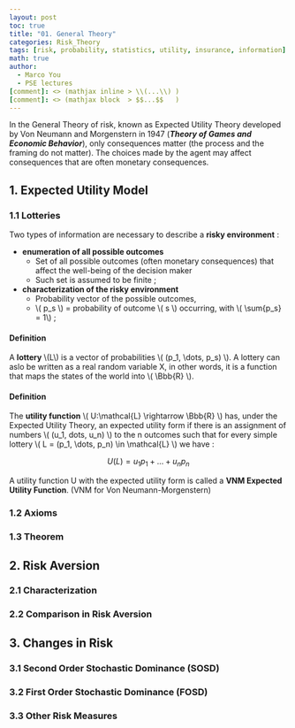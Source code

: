 ```yaml
---
layout: post
toc: true
title: "01. General Theory"
categories: Risk_Theory
tags: [risk, probability, statistics, utility, insurance, information]
math: true
author:
  - Marco You
  - PSE lectures
[comment]: <> (mathjax inline > \\(...\\) )
[comment]: <> (mathjax block  > $$...$$   )
---
```


In the General Theory of risk, known as Expected Utility Theory developed by Von Neumann and Morgenstern in 1947 (***Theory of Games and Economic Behavior***), only consequences matter (the process and the framing do not matter). The choices made by the agent may affect consequences that are often monetary consequences.

## 1. Expected Utility Model

### 1.1 Lotteries

Two types of information are necessary to describe a **risky environment** :

- **enumeration of all possible outcomes**
  - Set of all possible outcomes (often monetary consequences) that affect the well-being of the decision maker
  - Such set is assumed to be finite ;
- **characterization of the risky environment**
  - Probability vector of the possible outcomes,
  - \\( p_s \\) = probability of outcome \\( s \\) occurring, with \\( \sum{p_s} = 1\\) ;

#### Definition
A **lottery** \\(L\\) is a vector of probabilities \\( (p_1, \dots, p_s) \\). A lottery can aslo be written as a real random variable X, in other words, it is a function that maps the states of the world into \\( \Bbb{R} \\).

#### Definition
The **utility function** \\( U:\mathcal{L} \rightarrow \Bbb{R} \\) has, under the Expected Utility Theory, an expected utility form if there is an assignment of numbers \\( (u_1, dots, u_n) \\) to the n outcomes such that for every simple lottery \\( L = (p_1, \dots, p_n) \in \mathcal{L} \\) we have :

$$ U(L) = u_1p_1 + \dots + u_np_n $$ 

A utility function U with the expected utility form is called a **VNM Expected Utility Function**. (VNM for Von Neumann-Morgenstern)

### 1.2 Axioms
### 1.3 Theorem

## 2. Risk Aversion

### 2.1 Characterization
### 2.2 Comparison in Risk Aversion

## 3. Changes in Risk

### 3.1 Second Order Stochastic Dominance (SOSD)
### 3.2 First Order Stochastic Dominance (FOSD)
### 3.3 Other Risk Measures